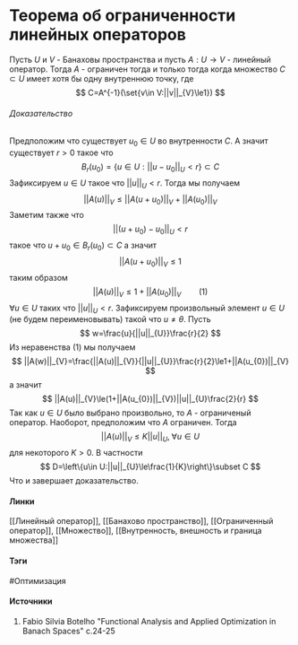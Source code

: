 # Теорема об ограниченности линейных операторов
Пусть $U$ и $V$ - Банаховы пространства и пусть $A:U\to V$ - линейный оператор. Тогда $A$ - ограничен тогда и только тогда когда множество $C\subset U$ имеет хотя бы одну внутреннюю точку, где
$$
C=A^{-1}(\set{v\in V:||v||_{V}\le1})
$$
###### Доказательство
Предположим что существует $u_{0}\in U$ во внутренности $C$. А значит существует $r>0$ такое что
$$
B_{r}(u_{0})=\{u\in U:||u-u_{0}||_{U}<r\}\subset C
$$
Зафиксируем $u\in U$ такое что $||u||_{U}<r$. Тогда мы получаем
$$
||A(u)||_{V}\le||A(u+u_{0})||_{V}+||A(u_{0})||_{V}
$$
Заметим также что
$$
||(u+u_{0})-u_{0}||_{U}<r
$$
такое что $u+u_{0}\in B_{r}(u_{0})\subset C$ а значит
$$
||A(u+u_{0})||_{V}\le1
$$
таким образом
$$
||A(u)||_{V}\le1+||A(u_{0})||_{V}\qquad(1)
$$
$\forall u\in U$ таких что $||u||_{U}<r$. Зафиксируем произвольный элемент $u\in U$ (не будем переименовывать) такой что $u\ne\theta$.
Пусть 
$$
w=\frac{u}{||u||_{U}}\frac{r}{2}
$$
Из неравенства $(1)$ мы получаем
$$
||A(w)||_{V}=\frac{||A(u)||_{V}}{||u||_{U}}\frac{r}{2}\le1+||A(u_{0})||_{V}
$$
а значит 
$$
||A(u)||_{V}\le(1+||A(u_{0})||_{V})||u||_{U}\frac{2}{r}
$$
Так как $u\in U$ было выбрано произвольно, то $A$ - ограниченый оператор.
Наоборот, предположим что $A$ ограничен. Тогда
$$
||A(u)||_{V}\le K||u||_{U},\;\forall u\in U
$$
для некоторого $K>0$. В частности
$$
D=\left\{u\in U:||u||_{U}\le\frac{1}{K}\right\}\subset C
$$
Что и завершает доказательство.
#### Линки
 [[Линейный оператор]],
 [[Банахово пространство]],
 [[Ограниченный оператор]],
 [[Множество]],
 [[Внутренность, внешность и граница множества]]
#### Тэги
 #Оптимизация 
#### Источники
1. Fabio Silvia Botelho "Functional Analysis and Applied Optimization in Banach Spaces" c.24-25